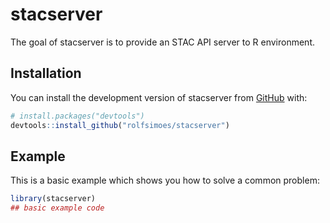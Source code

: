 
<!-- README.md is generated from README.Rmd. Please edit that file -->

# stacserver

<!-- badges: start -->
<!-- badges: end -->

The goal of stacserver is to provide an STAC API server to R
environment.

## Installation

You can install the development version of stacserver from
[GitHub](https://github.com/rolfsimoes/stacserver) with:

``` r
# install.packages("devtools")
devtools::install_github("rolfsimoes/stacserver")
```

## Example

This is a basic example which shows you how to solve a common problem:

``` r
library(stacserver)
## basic example code
```
